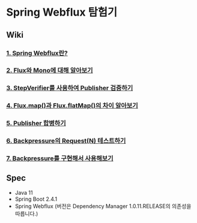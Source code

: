 # Spring Webflux 탐험기

## Wiki
### [1. Spring Webflux란?](https://github.com/technical-learn-room/spring-webflux-learn/wiki/1.-What-is-Spring-Webflux)  
### [2. Flux와 Mono에 대해 알아보기](https://github.com/technical-learn-room/spring-webflux-learn/wiki/2.-How-to-use-Flux-and-Mono)  
### [3. StepVerifier를 사용하여 Publisher 검증하기](https://github.com/technical-learn-room/spring-webflux-learn/wiki/3.-How-to-use-StepVerifier)  
### [4. Flux.map()과 Flux.flatMap()의 차이 알아보기](https://github.com/technical-learn-room/spring-webflux-learn/wiki/4.-What-is-difference-between-map()-and-flatMap())  
### [5. Publisher 합병하기](https://github.com/technical-learn-room/spring-webflux-learn/wiki/5.-How-to-merge-Publishers)  
### [6. Backpressure의 Request(N) 테스트하기](https://github.com/technical-learn-room/spring-webflux-learn/wiki/6.-How-to-test-Request(N))  
### [7. Backpressure를 구현해서 사용해보기](https://github.com/technical-learn-room/spring-webflux-learn/wiki/7.-How-to-implement-Backpressure)  

## Spec
- Java 11
- Spring Boot 2.4.1
- Spring Webflux (버전은 Dependency Manager 1.0.11.RELEASE의 의존성을 따릅니다.)
